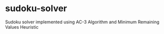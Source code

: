 # sudoku-solver
Sudoku solver implemented using AC-3 Algorithm and Minimum Remaining Values Heuristic
